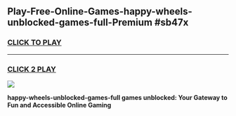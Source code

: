 
## Play-Free-Online-Games-happy-wheels-unblocked-games-full-Premium #sb47x
<h3>
<a href="https://premium.freeplayer.one?title=happy-wheels-unblocked-games-full&ref=8M">CLICK TO PLAY</a></h3>
<hr>

<h3>
<a href="https://premium.freeplayer.one?title=happy-wheels-unblocked-games-full&ref=8M">CLICK 2 PLAY</a>
  
</h3>

<a href="https://premium.freeplayer.one?title=happy-wheels-unblocked-games-full&ref=8M"><img src="https://clearcache.store/games.png"></a>


**happy-wheels-unblocked-games-full games unblocked: Your Gateway to Fun and Accessible Online Gaming**
